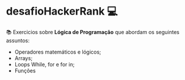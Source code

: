 # desafioHackerRank :computer:

:books: Exercicios sobre **Lógica de Programação** que abordam os seguintes assuntos:

* Operadores matemáticos e lógicos;
* Arrays;
* Loops While, for e for in;
* Funções
